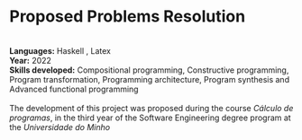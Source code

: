 # Proposed Problems Resolution
<br />**Languages:** Haskell , Latex
<br />**Year:** 2022
<br />
**Skills developed:** Compositional programming, Constructive programming, Program transformation, Programming architecture, Program synthesis and Advanced functional programming
<br />
<br />The development of this project was proposed during the course *Cálculo de programas*, in the third year of the Software Engineering degree program at the  *Universidade do Minho* 
